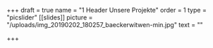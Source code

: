 +++
draft = true
name = "1 Header Unsere Projekte"
order = 1
type = "picslider"
[[slides]]
picture = "/uploads/img_20190202_180257_baeckerwitwen-min.jpg"
text = ""

+++
